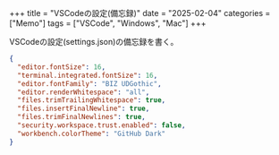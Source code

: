 +++
title = "VSCodeの設定(備忘録)"
date = "2025-02-04"
categories = ["Memo"]
tags = ["VSCode", "Windows", "Mac"]
+++

VSCodeの設定(settings.json)の備忘録を書く。

```json:settings.json
{
  "editor.fontSize": 16,
  "terminal.integrated.fontSize": 16,
  "editor.fontFamily": "BIZ UDGothic",
  "editor.renderWhitespace": "all",
  "files.trimTrailingWhitespace": true,
  "files.insertFinalNewline": true,
  "files.trimFinalNewlines": true,
  "security.workspace.trust.enabled": false,
  "workbench.colorTheme": "GitHub Dark"
}
```
